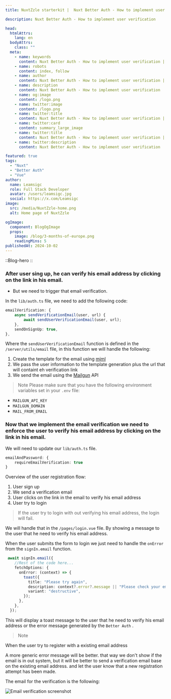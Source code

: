 ```yaml
---
title: NuxtZzle starterkit |  Nuxt Better Auth - How to implement user verification

description: Nuxt Better Auth - How to implement user verification

head:
  htmlAttrs:
    lang: en
  bodyAttrs:
    class: ""
  meta:
    - name: keywords
      content: Nuxt Better Auth - How to implement user verification | Blog from NuxtZzle
    - name: robots
      content: index, follow
    - name: author
      content: Nuxt Better Auth - How to implement user verification | Blog from NuxtZzle
    - name: description
      content: Nuxt Better Auth - How to implement user verification
    - name: og:image
      content: /logo.png
    - name: twitter:image
      content: /logo.png
    - name: twitter:title
      content: Nuxt Better Auth - How to implement user verification | Blog from NuxtZzle
    - name: twitter:card
      content: summary_large_image
    - name: twitter:title
      content: Nuxt Better Auth - How to implement user verification | Blog from NuxtZzle
    - name: twitter:description
      content: Nuxt Better Auth - How to implement user verification

featured: true
tags:
  - "Nuxt"
  - "Better Auth"
  - "Vue"
author:
  name: Leamsigc
  role: Full Stack Developer
  avatar: /users/leamsigc.jpg
  social: https://x.com/Leamsigc
image:
  src: /media/NuxtZzle-home.png
  alt: Home page of NuxtZzle

ogImage:
  component: BlogOgImage
  props:
    image: /blog/3-months-of-europe.png
    readingMins: 5
publishedAt: 2024-10-02
---
```


::Blog-hero
::

### After user sing up, he can verify his email address by clicking on the link in his email.

 - But we need to trigger that email verification.

 In the `lib/auth.ts` file, we need to add the following code:

```ts
emailVerification: {
    async sendVerificationEmail(user, url) {
        await sendUserVerificationEmail(user, url);
    },
    sendOnSignUp: true,
},
```

Where the `sendUserVerificationEmail` function is defined in the `/server/utils/email` file, in this function we will handle the following:

1. Create the template for the email using [mjml](https://mjml.io/)
2. We pass the user information to the template generation  plus the url that will containt eh verification link
3. We send the email using the [Mailgun](https://mailgun.com/) API

> Note
Please make sure that you have the following environment variables set in your `.env` file:

- `MAILGUN_API_KEY`
- `MAILGUN_DOMAIN`
- `MAIL_FROM_EMAIL`



### Now that we implement  the email verification we need to enforce the user to verify his email address by clicking on the link in his email.

We will need to update our  `lib/auth.ts` file.

```ts
emailAndPassword: {
    requireEmailVerification: true
}
```


Overview of the user registration flow:

1. User sign up
2. We send a verification email
3. User clicks on the link in the email to verify his email address
4. User try to login


> If the user try to login with out verifying his email address, the login will fail.

We will handle that in the `/pages/login.vue` file. By showing a message to the user that he need to verify his email address.

When the user submits the form to login we just need to handle the `onError` from the `signIn.email` function.

```ts
 await signIn.email({
    //Rest of the code here...
    fetchOptions: {
      onError: (context) => {
        toast({
          title: "Please try again",
          description: context?.error?.message || "Please check your email and password",
          variant: "destructive",
        });
      },
    },
  });
```

This will display a toast message to the user that he need to verify his email address or the error message generated by the `Better Auth` .

> Note

When the user try to register with a existing email address

A more generic error message will be better. that way we don't show if the email is in out system, but it will be better to send a verification email base on the existing email address.
and let the user know that a new registration attempt has been made.


The email for the verification is the following:

![Email verification screenshot](/media/email-screenshot.png)
